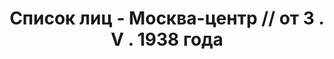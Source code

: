---
title: Список лиц - Москва-центр // от 3 . V . 1938 года
description: РГАСПИ, ф.17, оп.171, дело 416, лист 247
images:
- /disk/pictures/v08/17-171-416-247.jpg
- /disk/pictures/v08/17-171-416-248.jpg
- /disk/pictures/v08/17-171-416-249.jpg
---